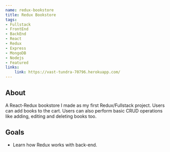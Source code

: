 ```yaml
---
name: redux-bookstore
title: Redux Bookstore
tags:
- Fullstack
- FrontEnd 
- BackEnd
- React
- Redux
- Express
- MongoDB
- Nodejs
- Featured
links:
    link: https://vast-tundra-70796.herokuapp.com/
---
```

## About
A React-Redux bookstore I made as my first Redux/Fullstack project. Users can add books to the cart.
Users can also perform basic CRUD operations like adding, editing and deleting books too.

## Goals
- Learn how Redux works with back-end.